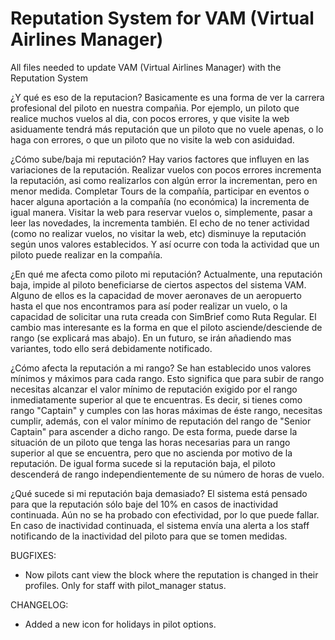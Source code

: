 # Reputation System for VAM (Virtual Airlines Manager)
All files needed to update VAM (Virtual Airlines Manager) with the Reputation System

¿Y qué es eso de la reputacion?
Basicamente es una forma de ver la carrera profesional del piloto en nuestra compañia. Por ejemplo, un piloto que realice 
muchos vuelos al dia, con pocos errores, y que visite la web asiduamente tendrá más reputación que un piloto que no vuele 
apenas, o lo haga con errores, o que un piloto que no visite la web con asiduidad.

¿Cómo sube/baja mi reputación?
Hay varios factores que influyen en las variaciones de la reputación. Realizar vuelos con pocos errores incrementa la 
reputación, asi como realizarlos con algún error la incrementan, pero en menor medida. Completar Tours de la compañía, 
participar en eventos o hacer alguna aportación a la compañía (no económica) la incrementa de igual manera. Visitar la 
web para reservar vuelos o, simplemente, pasar a leer las novedades, la incrementa también. El echo de no tener actividad 
(como no realizar vuelos, no visitar la web, etc) disminuye la reputación según unos valores establecidos. Y así ocurre 
con toda la actividad que un piloto puede realizar en la compañía.

¿En qué me afecta como piloto mi reputación?
Actualmente, una reputación baja, impide al piloto beneficiarse de ciertos aspectos del sistema VAM. Alguno de ellos es la
capacidad de mover aeronaves de un aeropuerto hasta el que nos encontramos para así poder realizar un vuelo, o la capacidad 
de solicitar una ruta creada con SimBrief como Ruta Regular. El cambio mas interesante es la forma en que el piloto asciende/desciende de rango (se explicará mas abajo). En un futuro, se irán añadiendo mas variantes, todo ello será debidamente 
notificado.

¿Cómo afecta la reputación a mi rango?
Se han establecido unos valores mínimos y máximos para cada rango. Esto significa que para subir de rango necesitas alcanzar 
el valor mínimo de reputación exigido por el rango inmediatamente superior al que te encuentras. Es decir, si tienes como 
rango "Captain" y cumples con las horas máximas de éste rango, necesitas cumplir, además, con el valor mínimo de reputación 
del rango de "Senior Captain" para ascender a dicho rango. De esta forma, puede darse la situación de un piloto que tenga las 
horas necesarias para un rango superior al que se encuentra, pero que no ascienda por motivo de la reputación.
De igual forma sucede si la reputación baja, el piloto descenderá de rango independientemente de su número de horas de vuelo.

¿Qué sucede si mi reputación baja demasiado?
El sistema está pensado para que la reputación sólo baje del 10% en casos de inactividad continuada. Aún no se ha probado con 
efectividad, por lo que puede fallar. En caso de inactividad continuada, el sistema envía una alerta a los staff notificando 
de la inactividad del piloto para que se tomen medidas.


BUGFIXES:

- Now pilots cant view the block where the reputation is changed in their profiles. Only for staff with pilot_manager status.

CHANGELOG:
- Added a new icon for holidays in pilot options.
